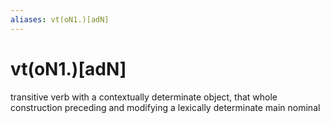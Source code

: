 ```yaml
---
aliases: vt(oN1.)[adN]
---
```

# vt(oN1.)[adN]

transitive verb with a contextually determinate object, that whole construction preceding and modifying a lexically determinate main nominal